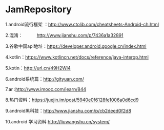 # JamRepository
1.android流行框架 ：http://www.ctolib.com/cheatsheets-Android-ch.html

2.混淆：           http://www.jianshu.com/p/7436a1a32891

3.谷歌中国api地址：https://developer.android.google.cn/index.html

4.kotlin：https://www.kotlincn.net/docs/reference/java-interop.html

5.kotin：http://url.cn/49H2Wl4

6.android系统篇：http://gityuan.com/

7.ar :http://www.imooc.com/learn/844

8.热门资料：https://juejin.im/post/5940e0f6128fe1006a0d6cd9

9.android黑科技：http://www.jianshu.com/p/cb2deed0f2d8

10.android 学习资料 http://liuwangshu.cn/system/
